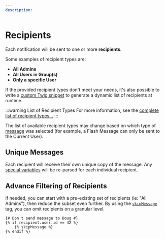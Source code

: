 ```yaml
---
description:
---
```


# Recipients

Each notification will be sent to one or more **recipients**.

Some examples of recipient types are:

- **All Admins**
- **All Users in Group(s)**
- **Only a specific User**

If the provided recipient types don't meet your needs, it's also possible to write a [custom Twig snippet](/recipients/dynamic) to generate a dynamic list of recipients at runtime.

:::warning List of Recipient Types
For more information, see the [complete list of recipient types...](/recipients/types/)
:::

The list of available recipient types may change based on which type of [message](/messages/) was selected (for example, a Flash Message can only be sent to the Current User).

## Unique Messages

Each recipient will receive their own unique copy of the message. Any [special variables](/messages/variables) will be re-parsed for each individual recipient.

## Advance Filtering of Recipients

If needed, you can start with a pre-existing set of recipients (ie: "All Admins"), then reduce the subset even further. By using the [`skipMessage`](/messages/skip-message) tag, you can omit recipients on a granular level.

```twig
{# Don't send message to Doug #}
{% if recipient.user.id == 42 %}
    {% skipMessage %}
{% endif %}
```
